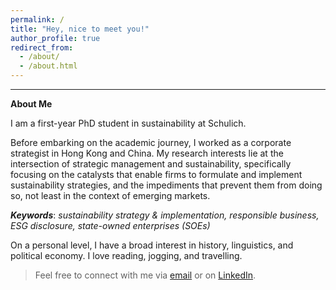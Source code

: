 ```yaml
---
permalink: /
title: "Hey, nice to meet you!"
author_profile: true
redirect_from: 
  - /about/
  - /about.html
---
```



---
**About Me**

I am a first-year PhD student in sustainability at Schulich.

Before embarking on the academic journey, I worked as a corporate strategist in Hong Kong and China. My research interests lie at the intersection of strategic management and sustainability, specifically focusing on the catalysts that enable firms to formulate and implement sustainability strategies, and the impediments that prevent them from doing so, not least in the context of emerging markets.

***Keywords***: *sustainability strategy & implementation, responsible business, ESG disclosure, state-owned enterprises (SOEs)*

On a personal level, I have a broad interest in history, linguistics, and political economy. I love reading, jogging, and travelling.

>Feel free to connect with me via [email](mailto:liwayne@schulich.yorku.ca) or on [LinkedIn](https://www.linkedin.com/in/liwayne-schulich/).
